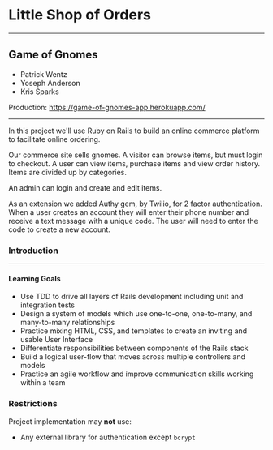 
# Little Shop of Orders

***

## Game of Gnomes

* Patrick Wentz
* Yoseph Anderson
* Kris Sparks


Production: https://game-of-gnomes-app.herokuapp.com/
***

In this project we'll use Ruby on Rails to build an online commerce platform to facilitate online ordering.

Our commerce site sells gnomes. A visitor can browse items, but must login to checkout. A user can view items, purchase items and view order history. Items are divided up by categories.

An admin can login and create and edit items.

As an extension we added Authy gem, by Twilio, for 2 factor authentication. When a user creates an account they will enter their phone number and receive a text message with a unique code. The user will need to enter the code to create a new account.

### Introduction

***

#### Learning Goals

* Use TDD to drive all layers of Rails development including unit and integration tests
* Design a system of models which use one-to-one, one-to-many, and many-to-many relationships
* Practice mixing HTML, CSS, and templates to create an inviting and usable User Interface
* Differentiate responsibilities between components of the Rails stack
* Build a logical user-flow that moves across multiple controllers and models
* Practice an agile workflow and improve communication skills working within a team

### Restrictions

Project implementation may **not** use:

* Any external library for authentication except `bcrypt`
